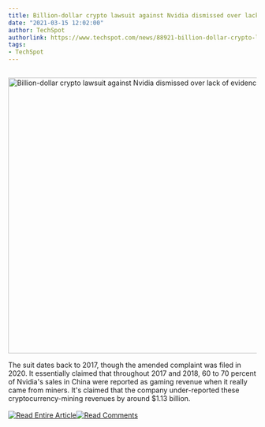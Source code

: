 ```yaml
---
title: Billion-dollar crypto lawsuit against Nvidia dismissed over lack of evidence
date: "2021-03-15 12:02:00"
author: TechSpot
authorlink: https://www.techspot.com/news/88921-billion-dollar-crypto-lawsuit-against-nvidia-dismissed-over.html
tags:
- TechSpot
---
```

<a href="https://www.techspot.com/news/88921-billion-dollar-crypto-lawsuit-against-nvidia-dismissed-over.html" target="_blank"><img src="https://static.techspot.com/images2/news/ts3_thumbs/2021/03/2021-03-05-ts3_thumbs-10d.jpg" width="800" height="560" style="padding: 15px 0" title="Billion-dollar crypto lawsuit against Nvidia dismissed over lack of evidence" /></a><br />The suit dates back to 2017, though the amended complaint was filed in 2020. It essentially claimed that throughout 2017 and 2018, 60 to 70 percent of Nvidia's sales in China were reported as gaming revenue when it really came from miners. It's claimed that the company under-reported these cryptocurrency-mining revenues by around $1.13 billion.<br /><br /><a href="https://www.techspot.com/news/88921-billion-dollar-crypto-lawsuit-against-nvidia-dismissed-over.html"><img src="https://static.techspot.com/images/rss/rss_buttons_01.png" border="0" alt="Read Entire Article" /></a><a href="https://www.techspot.com/news/88921-billion-dollar-crypto-lawsuit-against-nvidia-dismissed-over.html#comments"><img src="https://static.techspot.com/images/rss/rss_buttons_02.png" border="0" alt="Read Comments" /></a><br /><br />